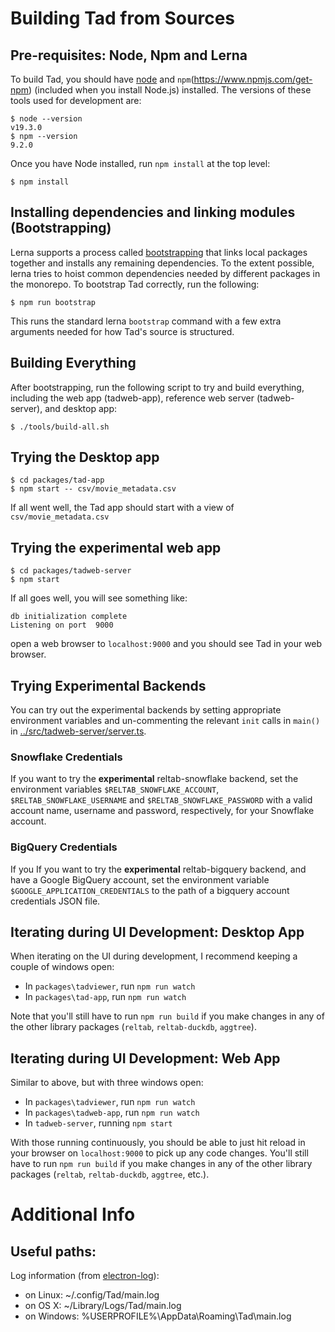 # Building Tad from Sources

## Pre-requisites: Node, Npm and Lerna

To build Tad, you should have [node](https://nodejs.org/en/) and `npm`(https://www.npmjs.com/get-npm) (included when you install Node.js) installed. The versions of these tools used for development are:

    $ node --version
    v19.3.0
    $ npm --version
    9.2.0

Once you have Node installed, run `npm install` at the top level:

    $ npm install

## Installing dependencies and linking modules (Bootstrapping)

Lerna supports a process called [bootstrapping](https://github.com/lerna/lerna/tree/main/commands/bootstrap#readme) that links local packages together and installs any remaining dependencies. To the extent possible, lerna tries to hoist common dependencies needed by different packages in the monorepo.
To bootstrap Tad correctly, run the following:

    $ npm run bootstrap

This runs the standard lerna `bootstrap` command with a few extra arguments needed for how Tad's source is structured.

## Building Everything

After bootstrapping, run the following script to try and build everything, including the web app (tadweb-app), reference web server (tadweb-server), and desktop app:

    $ ./tools/build-all.sh

## Trying the Desktop app

    $ cd packages/tad-app
    $ npm start -- csv/movie_metadata.csv

If all went well, the Tad app should start with a view of `csv/movie_metadata.csv`

## Trying the experimental web app

    $ cd packages/tadweb-server
    $ npm start

If all goes well, you will see something like:

```
db initialization complete
Listening on port  9000
```

open a web browser to `localhost:9000` and you should see Tad in your web browser.

## Trying Experimental Backends

You can try out the experimental backends by setting appropriate environment variables and un-commenting
the relevant `init` calls in `main()` in [../src/tadweb-server/server.ts](../src/tadweb-server/server.ts).

### Snowflake Credentials

If you want to try the **experimental** reltab-snowflake backend, set the environment variables `$RELTAB_SNOWFLAKE_ACCOUNT`, `$RELTAB_SNOWFLAKE_USERNAME` and `$RELTAB_SNOWFLAKE_PASSWORD` with a valid account name, username and password, respectively, for your Snowflake account.

### BigQuery Credentials

If you If you want to try the **experimental** reltab-bigquery backend, and have a Google BigQuery account, set the environment variable `$GOOGLE_APPLICATION_CREDENTIALS` to the path of a bigquery account credentials JSON file.

## Iterating during UI Development: Desktop App

When iterating on the UI during development, I recommend keeping a couple of windows open:

- In `packages\tadviewer`, run `npm run watch`
- In `packages\tad-app`, run `npm run watch`

Note that you'll still have to run `npm run build` if you make changes in any of the other library packages (`reltab`,
`reltab-duckdb`, `aggtree`).

## Iterating during UI Development: Web App

Similar to above, but with three windows open:

- In `packages\tadviewer`, run `npm run watch`
- In `packages\tadweb-app`, run `npm run watch`
- In `tadweb-server`, running `npm start`

With those running continuously, you should be able to just hit reload in your browser on `localhost:9000` to pick up any code changes. You'll still have to run `npm run build` if you make changes in any of the other library packages (`reltab`,
`reltab-duckdb`, `aggtree`, etc.).

# Additional Info

## Useful paths:

Log information (from [electron-log](https://www.npmjs.com/package/electron-log)):

- on Linux: ~/.config/Tad/main.log
- on OS X: ~/Library/Logs/Tad/main.log
- on Windows: %USERPROFILE%\AppData\Roaming\Tad\main.log
